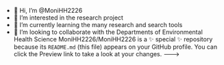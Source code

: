 - 👋 Hi, I’m @MoniHH2226
- 👀 I’m interested in the research project
- 🌱 I’m currently learning the many research and search tools
- 💞️ I’m looking to collaborate with the Departments of Environmental Health Science
MoniHH2226/MoniHH2226 is a ✨ special ✨ repository because its `README.md` (this file) appears on your GitHub profile.
You can click the Preview link to take a look at your changes.
--->
